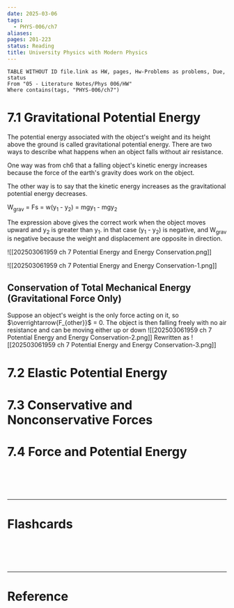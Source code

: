```yaml
---
date: 2025-03-06
tags:
  - PHYS-006/ch7
aliases: 
pages: 201-223
status: Reading
title: University Physics with Modern Physics
---
```

```dataview
TABLE WITHOUT ID file.link as HW, pages, Hw-Problems as problems, Due, status
From "05 - Literature Notes/Phys 006/HW"
Where contains(tags, "PHYS-006/ch7")
```

# 7.1 Gravitational Potential Energy
The potential energy associated with the object's weight and its height above the ground is called gravitational potential energy. There are two ways to describe what happens when an object falls without air resistance.

One way was from ch6 that a falling object's kinetic energy increases because the force of the earth's gravity does work on the object.

The other way is to say that the kinetic energy increases as the gravitational potential energy decreases.

W<sub>grav</sub> = Fs = w(y<sub>1</sub> - y<sub>2</sub>) = mgy<sub>1</sub> - mgy<sub>2</sub> 

The expression above gives the correct work when the object moves upward and y<sub>2</sub> is greater than y<sub>1</sub>. in that case (y<sub>1</sub> - y<sub>2</sub>) is negative, and W<sub>grav</sub> is negative because the weight and displacement are opposite in direction.

![[202503061959 ch 7 Potential Energy and Energy Conservation.png]]

![[202503061959 ch 7 Potential Energy and Energy Conservation-1.png]]
## Conservation of Total Mechanical Energy (Gravitational Force Only)
Suppose an object's weight is the only force acting on it, so $\overrightarrow{F_{other}}$ = 0. The object is then falling freely with no air resistance and can be moving either up or down
![[202503061959 ch 7 Potential Energy and Energy Conservation-2.png]]
Rewritten as
![[202503061959 ch 7 Potential Energy and Energy Conservation-3.png]]

# 7.2 Elastic Potential Energy


# 7.3 Conservative and Nonconservative Forces


# 7.4 Force and Potential Energy



# ‌
---
# Flashcards


# ‌
---
# Reference
